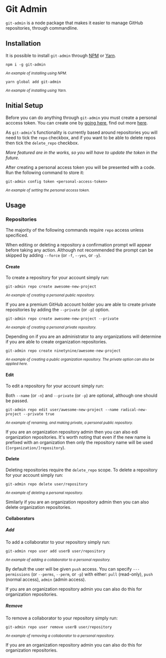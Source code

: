 # Git Admin

`git-admin` is a node package that makes it easier to manage GitHub repositories, through commandline.

## Installation

It is possible to install `git-admin` through [NPM][npm] or [Yarn][yarn].

```
npm i -g git-admin
```
<small><i>An example of installing using NPM.</i></small>

```
yarn global add git-admin
```
<small><i>An example of installing using Yarn.</i></small>

## Initial Setup

Before you can do anything through `git-admin` you must create a personal acccess token. You can create one by [going here][pt], find out more [here][pt-info].

As `git-admin`'s functionality is currently based around repositories you will need to tick the `repo` checkbox, and if you want to be able to delete repos then tick the `delete_repo` checkbox.

<i>More featured are in the works, so you will have to update the token in the future.</i>

After creating a personal access token you will be presented with a code. Run the following command to store it:

```
git-admin config token <personal-access-token>
```
<small><i>An example of setting the personal access token.</i></small>

## Usage

### Repositories

The majority of the following commands require `repo` access unless specificed.

When editing or deleting a repository a confirmation prompt will appear before taking any action. Although not recommended the prompt can be skipped by adding `--force` (or `-f`, `--yes`, or `-y`).

#### Create

To create a repository for your account simply run:

```
git-admin repo create awesome-new-project
```
<small><i>An example of creating a personal public repository.</i></small>

If you are a premium GitHub account holder you are able to create private repositories by adding the `--private` (or `-p`) option.

```
git-admin repo create awesome-new-project --private
```
<small><i>An example of creating a personal private repository.</i></small>

Depending on if you are an administrator to any organizations will determine if you are able to create organization repositories.

```
git-admin repo create ninetynine/awesome-new-project
```
<small><i>An example of creating a public organization repository. The private option can also be applied here.</i></small>

#### Edit

To edit a repository for your account simply run:

Both `--name` (or `-n`) and `--private` (or `-p`) are optional, although one should be passed.

```
git-admin repo edit user/awesome-new-project --name radical-new-project --private true
```
<small><i>An example of renaming, and making private, a personal public repository.</i></small>

If you are an organization repository admin then you can also edi organization repositories. It's worth noting that even if the new name is prefixed with an organization then only the repository name will be used (`[organization/]repository`).

#### Delete

Deleting repositories require the `delete_repo` scope. To delete a repository for your account simply run:

```
git-admin repo delete user/repository
```
<small><i>An example of deleting a personal repository.</i></small>

Similarly if you are an organization repository admin then you can also delete organization repositories.

#### Collaborators

##### Add

To add a collaborator to your repository simply run:

```
git-admin repo user add userB user/repository
```
<small><i>An example of adding a collaborator to a personal repository.</i></small>

By default the user will be given `push` access. You can specify `---permissions` (or `--perms`, `--perm`, or `-p`) with either: `pull` (read-only), `push` (normal access), `admin` (admin access).

If you are an organization repository admin you can also do this for organization repositories.

##### Remove

To remove a collaborator to your repository simply run:

```
git-admin repo user remove userB user/repository
```
<small><i>An example of removing a collaborator to a personal repository.</i></small>

If you are an organization repository admin you can also do this for organization repositories.

[npm]: https://npmjs.com
[yarn]: https://yarnpkg.com
[pt]: https://github.com/settings/tokens
[pt-info]: https://help.github.com/articles/creating-a-personal-access-token-for-the-command-line/